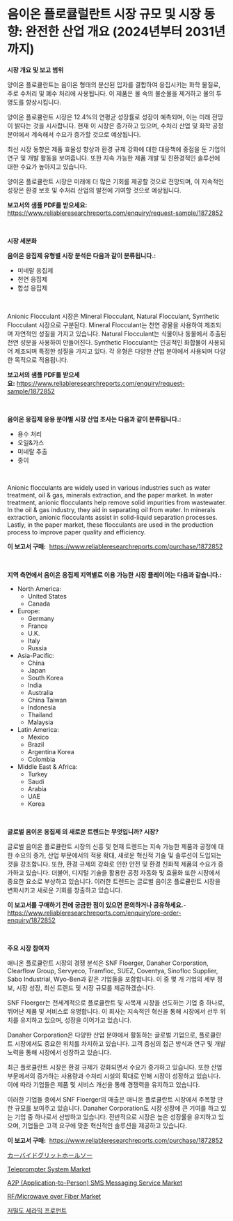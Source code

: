 <p><h1>음이온 플로큘럴란트 시장 규모 및 시장 동향: 완전한 산업 개요 (2024년부터 2031년까지)</h1></p><p><strong>시장 개요 및 보고 범위</strong></p>
<p><p>양이온 플로큘란트는 음이온 형태의 분산된 입자를 결합하여 응집시키는 화학 물질로, 주로 수처리 및 폐수 처리에 사용됩니다. 이 제품은 물 속의 불순물을 제거하고 물의 투명도를 향상시킵니다. </p><p>양이온 플로큘란트 시장은 12.4%의 연평균 성장률로 성장이 예측되며, 이는 미래 전망이 밝다는 것을 시사합니다. 현재 이 시장은 증가하고 있으며, 수처리 산업 및 화학 공정 분야에서 계속해서 수요가 증가할 것으로 예상됩니다. </p><p>최신 시장 동향은 제품 효율성 향상과 환경 규제 강화에 대한 대응책에 중점을 둔 기업의 연구 및 개발 활동을 보여줍니다. 또한 지속 가능한 제품 개발 및 친환경적인 솔루션에 대한 수요가 높아지고 있습니다.</p><p>양이온 플로큘란트 시장은 미래에 더 많은 기회를 제공할 것으로 전망되며, 이 지속적인 성장은 환경 보호 및 수처리 산업의 발전에 기여할 것으로 예상됩니다.</p></p>
<p><strong>보고서의 샘플 PDF를 받으세요:</strong> <a href="https://www.reliableresearchreports.com/enquiry/request-sample/1872852">https://www.reliableresearchreports.com/enquiry/request-sample/1872852</a></p>
<p>&nbsp;</p>
<p><strong>시장 세분화</strong></p>
<p><strong>음이온 응집제 유형별 시장 분석은 다음과 같이 분류됩니다.:</strong></p>
<p><ul><li>미네랄 응집제</li><li>천연 응집제</li><li>합성 응집제</li></ul></p>
<p>&nbsp;</p>
<p><p>Anionic Flocculant 시장은 Mineral Flocculant, Natural Flocculant, Synthetic Flocculant 시장으로 구분된다. Mineral Flocculant는 천연 광물을 사용하여 제조되며 자연적인 성질을 가지고 있습니다. Natural Flocculant는 식물이나 동물에서 추출된 천연 성분을 사용하여 만들어진다. Synthetic Flocculant는 인공적인 화합물이 사용되어 제조되며 특정한 성질을 가지고 있다. 각 유형은 다양한 산업 분야에서 사용되며 다양한 목적으로 적용됩니다.</p></p>
<p><strong>보고서의 샘플 PDF를 받으세요:</strong>&nbsp;<a href="https://www.reliableresearchreports.com/enquiry/request-sample/1872852">https://www.reliableresearchreports.com/enquiry/request-sample/1872852</a></p>
<p>&nbsp;</p>
<p><strong> 음이온 응집제 응용 분야별 시장 산업 조사는 다음과 같이 분류됩니다.:</strong></p>
<p><ul><li>용수 처리</li><li>오일&가스</li><li>미네랄 추출</li><li>종이</li></ul></p>
<p>&nbsp;</p>
<p><p>Anionic flocculants are widely used in various industries such as water treatment, oil & gas, minerals extraction, and the paper market. In water treatment, anionic flocculants help remove solid impurities from wastewater. In the oil & gas industry, they aid in separating oil from water. In minerals extraction, anionic flocculants assist in solid-liquid separation processes. Lastly, in the paper market, these flocculants are used in the production process to improve paper quality and efficiency.</p></p>
<p><strong>이 보고서 구매:</strong>&nbsp; <a href="https://www.reliableresearchreports.com/purchase/1872852">https://www.reliableresearchreports.com/purchase/1872852</a></p>
<p>&nbsp;</p>
<p><strong>지역 측면에서 음이온 응집제 지역별로 이용 가능한 시장 플레이어는 다음과 같습니다.:</strong></p>
<p><ul>
    <li>
        North America:
        <ul>
            <li>United States</li>
            <li>Canada</li>
        </ul>
    </li>
    <li>
        Europe:
        <ul>
            <li>Germany</li>
            <li>France</li>
            <li>U.K.</li>
            <li>Italy</li>
            <li>Russia</li>
        </ul>
    </li>
    <li>
        Asia-Pacific:
        <ul>
            <li>China</li>
            <li>Japan</li>
            <li>South Korea</li>
            <li>India</li>
            <li>Australia</li>
            <li>China Taiwan</li>
            <li>Indonesia</li>
            <li>Thailand</li>
            <li>Malaysia</li>
        </ul>
    </li>
    <li>
        Latin America:
        <ul>
            <li>Mexico</li>
            <li>Brazil</li>
            <li>Argentina Korea</li>
            <li>Colombia</li>
        </ul>
    </li>
    <li>
        Middle East & Africa:
        <ul>
            <li>Turkey</li>
            <li>Saudi</li>
            <li>Arabia</li>
            <li>UAE</li>
            <li>Korea</li>
        </ul>
    </li>
    </ul></p>
<p>&nbsp;</p>
<p><strong>글로벌 음이온 응집제 의 새로운 트렌드는 무엇입니까? 시장?</strong></p>
<p><p>글로벌 음이온 플로큘란트 시장의 신흥 및 현재 트렌드는 지속 가능한 제품과 공정에 대한 수요의 증가, 산업 부문에서의 적용 확대, 새로운 혁신적 기술 및 솔루션이 도입되는 것을 강조합니다. 또한, 환경 규제의 강화로 인한 안전 및 환경 친화적 제품의 수요가 증가하고 있습니다. 더불어, 디지털 기술을 활용한 공정 자동화 및 효율화 또한 시장에서 중요한 요소로 부상하고 있습니다. 이러한 트렌드는 글로벌 음이온 플로큘란트 시장을 변화시키고 새로운 기회를 창출하고 있습니다.</p></p>
<p><strong>이 보고서를 구매하기 전에 궁금한 점이 있으면 문의하거나 공유하세요.</strong>- <a href="https://www.reliableresearchreports.com/enquiry/pre-order-enquiry/1872852">https://www.reliableresearchreports.com/enquiry/pre-order-enquiry/1872852</a></p>
<p>&nbsp;</p>
<p><strong>주요 시장 참여자</strong></p>
<p><p>애니온 플로큘란트 시장의 경쟁 분석은 SNF Floerger, Danaher Corporation, Clearflow Group, Servyeco, Tramfloc, SUEZ, Coventya, Sinofloc Supplier, Sabo Industrial, Wyo-Ben과 같은 기업들을 포함합니다. 이 중 몇 개 기업의 세부 정보, 시장 성장, 최신 트렌드 및 시장 규모를 제공하겠습니다.</p><p>SNF Floerger는 전세계적으로 플로큘란트 및 사목제 시장을 선도하는 기업 중 하나로, 뛰어난 제품 및 서비스로 유명합니다. 이 회사는 지속적인 혁신을 통해 시장에서 선두 위치를 유지하고 있으며, 성장을 이어가고 있습니다.</p><p>Danaher Corporation은 다양한 산업 분야에서 활동하는 글로벌 기업으로, 플로큘란트 시장에서도 중요한 위치를 차지하고 있습니다. 고객 중심의 접근 방식과 연구 및 개발 노력을 통해 시장에서 성장하고 있습니다.</p><p>최근 플로큘란트 시장은 환경 규제가 강화되면서 수요가 증가하고 있습니다. 또한 산업 부문에서의 증가하는 사용량과 수처리 시설의 확대로 인해 시장이 성장하고 있습니다. 이에 따라 기업들은 제품 및 서비스 개선을 통해 경쟁력을 유지하고 있습니다.</p><p>이러한 기업들 중에서 SNF Floerger의 매출은 애니온 플로큘란트 시장에서 주목할 만한 규모를 보여주고 있습니다. Danaher Corporation도 시장 성장에 큰 기여를 하고 있는 기업 중 하나로서 선방하고 있습니다. 전반적으로 시장은 높은 성장률을 유지하고 있으며, 기업들은 고객 요구에 맞춘 혁신적인 솔루션을 제공하고 있습니다.</p></p>
<p><strong>이 보고서 구매:</strong>&nbsp;&nbsp;<a href="https://www.reliableresearchreports.com/purchase/1872852">https://www.reliableresearchreports.com/purchase/1872852</a></p>
<p><p><a href="https://github.com/lababdou/Market-Research-Report-List-3/blob/main/96902762778.md">カーバイドグリットホールソー</a></p><p><a href="https://github.com/prosalinda88/Market-Research-Report-List-3/blob/main/teleprompter-system-market.md">Teleprompter System Market</a></p><p><a href="https://view.publitas.com/reportprime-1/a2p-application-to-person-sms-messaging-service-market-share-market-new-trends-analysis-report-by-type-by-application-by-end-use-by-region-and-segment-forecasts-2024-2031/">A2P (Application-to-Person) SMS Messaging Service Market</a></p><p><a href="https://view.publitas.com/reportprime-1/rf-microwave-over-fiber-market-centers-on-aspects-such-as-market-growth-market-share-market-opportunity-and-projected-forecasts-spanning-from-2024-to-2031/">RF/Microwave over Fiber Market</a></p><p><a href="https://github.com/vsoq0zknh59/Market-Research-Report-List-1/blob/main/72934962411.md">저밀도 세라믹 프로펀트</a></p></p>
